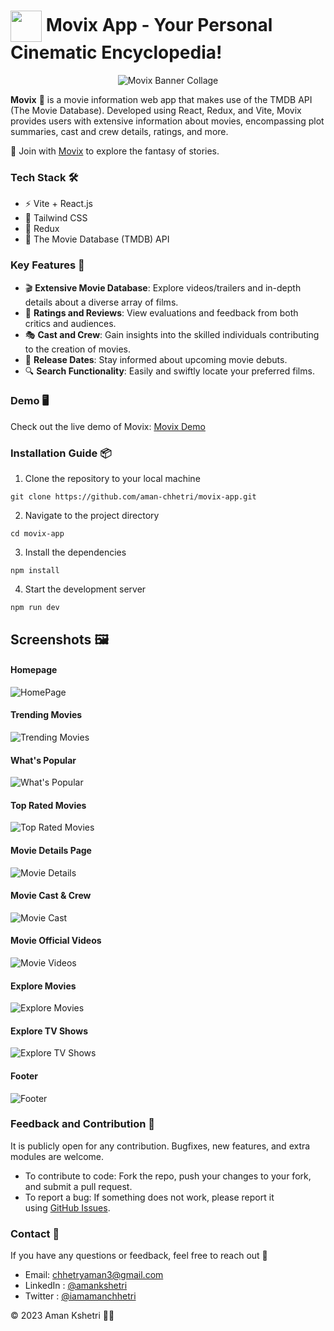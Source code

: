 # <img  align="center" width= 50px  src="./screenshots/movix-logo.png">  Movix App - Your Personal Cinematic Encyclopedia!

<p align="center"><img src="./screenshots/banner_collage.png" alt="Movix Banner Collage"></p>

**Movix** 🍿 is a movie information web app that makes use of the TMDB API (The Movie Database). Developed using React, Redux, and Vite, Movix provides users with extensive information about movies, encompassing plot summaries, cast and crew details, ratings, and more.

🚀 Join with [Movix](https://movix-site.vercel.app/) to explore the fantasy of stories.

### **Tech Stack** 🛠️

- ⚡ Vite + React.js
- 🎨 Tailwind CSS
- 🔄 Redux
- 🎥 The Movie Database (TMDB) API

### **Key Features** 🌟
- 🎬 **Extensive Movie Database**: Explore videos/trailers and in-depth details about a diverse array of films.
- 🌟 **Ratings and Reviews**: View evaluations and feedback from both critics and audiences.
- 🎭 **Cast and Crew**: Gain insights into the skilled individuals contributing to the creation of movies.
- 📅 **Release Dates**: Stay informed about upcoming movie debuts.
- 🔍 **Search Functionality**: Easily and swiftly locate your preferred films.

### **Demo** 🖥️

Check out the live demo of Movix: [Movix Demo](https://movix-site.vercel.app/)

### **Installation Guide** 📦

1. Clone the repository to your local machine

```
git clone https://github.com/aman-chhetri/movix-app.git
```

2. Navigate to the project directory

```
cd movix-app
```

3. Install the dependencies

```
npm install
```

4. Start the development server

```
npm run dev
```

## Screenshots 🖼️

#### Homepage 
![HomePage](./screenshots/home.png)

#### Trending Movies
![Trending Movies](./screenshots/trending.png)

#### What's Popular
![What's Popular](./screenshots/popular.png)

#### Top Rated Movies
![Top Rated Movies](./screenshots/top_rated.png)

#### Movie Details Page
![Movie Details](./screenshots/movie_details.png)

#### Movie Cast & Crew
![Movie Cast](./screenshots/cast.png)

#### Movie Official Videos
![Movie Videos](./screenshots/official_videos.png)

#### Explore Movies
![Explore Movies](./screenshots/explore_movies.png)

#### Explore TV Shows
![Explore TV Shows](./screenshots/explore_tv.png)

#### Footer
![Footer](./screenshots/footer.png)

### **Feedback and Contribution** 🤝

It is publicly open for any contribution. Bugfixes, new features, and extra modules are welcome.

- To contribute to code: Fork the repo, push your changes to your fork, and submit a pull request.
- To report a bug: If something does not work, please report it using [GitHub Issues](https://github.com/aman-chhetri/movix-app/issues).

### **Contact** 📩

If you have any questions or feedback, feel free to reach out 🙂

- Email: chhetryaman3@gmail.com
- LinkedIn : [@amankshetri](https://www.linkedin.com/in/amankshetri/)
- Twitter : [@iamamanchhetri](https://twitter.com/iamamanchhetri)

© 2023 Aman Kshetri 👨‍💻
